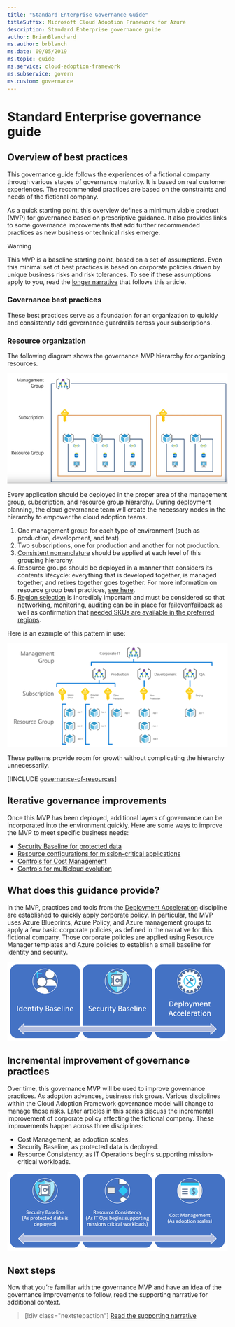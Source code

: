 ```yaml
---
title: "Standard Enterprise Governance Guide"
titleSuffix: Microsoft Cloud Adoption Framework for Azure
description: Standard Enterprise governance guide
author: BrianBlanchard
ms.author: brblanch
ms.date: 09/05/2019
ms.topic: guide
ms.service: cloud-adoption-framework
ms.subservice: govern
ms.custom: governance
---
```


# Standard Enterprise governance guide

## Overview of best practices

This governance guide follows the experiences of a fictional company through various stages of governance maturity. It is based on real customer experiences. The recommended practices are based on the constraints and needs of the fictional company.

As a quick starting point, this overview defines a minimum viable product (MVP) for governance based on prescriptive guidance. It also provides links to some governance improvements that add further recommended practices as new business or technical risks emerge.

> [!WARNING]
> This MVP is a baseline starting point, based on a set of assumptions. Even this minimal set of best practices is based on corporate policies driven by unique business risks and risk tolerances. To see if these assumptions apply to you, read the [longer narrative](./narrative.md) that follows this article.

### Governance best practices

These best practices serve as a foundation for an organization to quickly and consistently add governance guardrails across your subscriptions.

### Resource organization

The following diagram shows the governance MVP hierarchy for organizing resources.

![Diagram of resource organization](../../../_images/govern/resource-organization.png)

Every application should be deployed in the proper area of the management group, subscription, and resource group hierarchy. During deployment planning, the cloud governance team will create the necessary nodes in the hierarchy to empower the cloud adoption teams.

1. One management group for each type of environment (such as production, development, and test).
2. Two subscriptions, one for production and another for not production.
3. [Consistent nomenclature](../../../ready/considerations/naming-and-tagging.md) should be applied at each level of this grouping hierarchy.
4. Resource groups should be deployed in a manner that considers its contents lifecycle: everything that is developed together, is managed together, and retires together goes together. For more information on resource group best practices, [see here](../../../decision-guides/resource-consistency/index.md).
5. [Region selection](../../../decision-guides/regions/index.md) is incredibly important and must be considered so that networking, monitoring, auditing can be in place for failover/failback as well as confirmation that [needed SKUs are available in the preferred regions](https://azure.microsoft.com/global-infrastructure/services/).

Here is an example of this pattern in use:

![Resource organization example for a mid-market company](../../../_images/govern/mid-market-resource-organization.png)

These patterns provide room for growth without complicating the hierarchy unnecessarily.

[!INCLUDE [governance-of-resources](../../../../includes/caf-governance-of-resources.md)]

## Iterative governance improvements

Once this MVP has been deployed, additional layers of governance can be incorporated into the environment quickly. Here are some ways to improve the MVP to meet specific business needs:

- [Security Baseline for protected data](./security-baseline-improvement.md)
- [Resource configurations for mission-critical applications](./resource-consistency-improvement.md)
- [Controls for Cost Management](./cost-management-improvement.md)
- [Controls for multicloud evolution](./multicloud-improvement.md)

<!-- markdownlint-disable MD026 -->

## What does this guidance provide?

In the MVP, practices and tools from the [Deployment Acceleration](../../deployment-acceleration/index.md) discipline are established to quickly apply corporate policy. In particular, the MVP uses Azure Blueprints, Azure Policy, and Azure management groups to apply a few basic corporate policies, as defined in the narrative for this fictional company. Those corporate policies are applied using Resource Manager templates and Azure policies to establish a small baseline for identity and security.

![Example of an incremental governance MVP](../../../_images/govern/governance-mvp.png)

## Incremental improvement of governance practices

Over time, this governance MVP will be used to improve governance practices. As adoption advances, business risk grows. Various disciplines within the Cloud Adoption Framework governance model will change to manage those risks. Later articles in this series discuss the incremental improvement of corporate policy affecting the fictional company. These improvements happen across three disciplines:

- Cost Management, as adoption scales.
- Security Baseline, as protected data is deployed.
- Resource Consistency, as IT Operations begins supporting mission-critical workloads.

![Example of an incremental governance MVP](../../../_images/govern/governance-improvement.png)

## Next steps

Now that you’re familiar with the governance MVP and have an idea of the governance improvements to follow, read the supporting narrative for additional context.

> [!div class="nextstepaction"]
> [Read the supporting narrative](./narrative.md)
